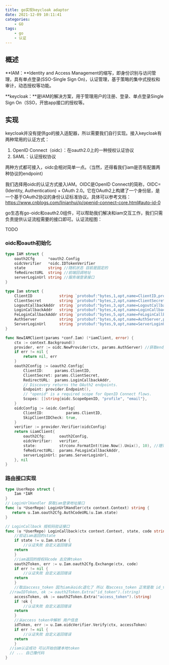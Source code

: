 ```yaml
---
title: go实现keycloak adaptor
date: 2021-12-09 10:11:41
categories:
    - GO
tags:
    - go
    - 认证
---
```


## 概述

**IAM：**Identity and Access Management的缩写，即身份识别与访问管理，具有单点登录(SSO-Single Sign On)，认证管理，基于策略的集中式授权和审计，动态授权等功能。

**keycloak：**是IAM的解决方案，用于管理用户的注册、登录、单点登录Single Sign On（SSO，开放app接口的授权等。

## 实现

keycloak并没有提供go的接入适配器，所以需要我们自行实现。接入keycloak有两种常用的认证方式：

1. OpenID Connect（oidc）：在oauth2.0上的一种授权认证协议
2. SAML：认证授权协议

两种方式都可接入，oidc会相对简单一点。（当然，还得看我们iam是否有配置两种协议的endpoint）

我们选择用oidc的认证方式接入IAM。OIDC是OpenID Connect的简称，OIDC=(Identity, Authentication) + OAuth 2.0。它在OAuth2上构建了一个身份层，是一个基于OAuth2协议的身份认证标准协议。具体可以参考文档：https://www.cnblogs.com/linianhui/p/openid-connect-core.html#auto-id-0

go生态有go-oidc和oauth2.0组件，可以帮助我们解决和iam交互工作，我们只需负责提供认证流程需要的接口即可。认证流程图：

TODO

### **oidc和oauth初始化**

```go
type IAM struct {
	oauth2Cfg      *oauth2.Config
	oidcVerifier   *oidc.IDTokenVerifier
	state          string //随机状态 目前是固定的
	feRedirectURL  string //前端回调地址
	serverLoginUrl string //服务端登录接口
}

type Iam struct {
	ClientID            string `protobuf:"bytes,1,opt,name=ClientID,proto3" json:"ClientID,omitempty"`                       // 客户端名称从keycloak 中获取，resource
	ClientSecret        string `protobuf:"bytes,2,opt,name=ClientSecret,proto3" json:"ClientSecret,omitempty"`               // 客户端密钥从keycloak 中获取，credentials.secret
	LogoutCallbackAddr  string `protobuf:"bytes,3,opt,name=LogoutCallbackAddr,proto3" json:"LogoutCallbackAddr,omitempty"`   // IAM登出之后的回调地址
	LoginCallbackAddr   string `protobuf:"bytes,4,opt,name=LoginCallbackAddr,proto3" json:"LoginCallbackAddr,omitempty"`     // IAM登录成功之后 应该回调的前端地址
	FeLoginCallbackAddr string `protobuf:"bytes,5,opt,name=FeLoginCallbackAddr,proto3" json:"FeLoginCallbackAddr,omitempty"` // 登录成功之后，前端回调地址
	AuthServer          string `protobuf:"bytes,6,opt,name=AuthServer,proto3" json:"AuthServer,omitempty"` // IAM授权地址
	ServerLoginUrl      string `protobuf:"bytes,9,opt,name=ServerLoginUrl,proto3" json:"ServerLoginUrl,omitempty"` // 后端登录接口地址
}

func NewIAMClient(params *conf.Iam) (*iamClient, error) {
	ctx := context.Background()
	provider, err := oidc.NewProvider(ctx, params.AuthServer) //获取endpoint信息，但是我们的iam架构之间加了一层， 所以并没有使用这个返回结果
	if err != nil {
		return nil, err
	}
	oauth2Config := &oauth2.Config{
		ClientID:     params.ClientID,
		ClientSecret: params.ClientSecret,
		RedirectURL:  params.LoginCallbackAddr,
		// Discovery returns the OAuth2 endpoints.
		Endpoint: provider.Endpoint(),
		// "openid" is a required scope for OpenID Connect flows.
		Scopes: []string{oidc.ScopeOpenID, "profile", "email"},
	}
	oidcConfig := &oidc.Config{
		ClientID:          params.ClientID,
		SkipClientIDCheck: true,
	}
	verifier := provider.Verifier(oidcConfig)
	return &iamClient{
		oauth2Cfg:      oauth2Config,
		oidcVerifier:   verifier,
		state:          strconv.FormatInt(time.Now().Unix(), 10), //理论上需要随机生成，随机生成 需要用额外的存储 才能校验
		feRedirectURL:  params.FeLoginCallbackAddr,
		serverLoginUrl: params.ServerLoginUrl,
	}, nil
}
```

### 路由接口实现

```go
type UserRepo struct {
	Iam *IAM
}
// LoginUrlHandler 获取iam登录地址接口
func (u *UserRepo) LoginUrlHandler(ctx context.Context) string {
   return u.Iam.oauth2Cfg.AuthCodeURL(u.Iam.state)
}

// LoginCallback 授权码验证接口
func (u *UserRepo) LoginCallback(ctx context.Context, state, code string) {
 	//验证iam返回的state
	if state != u.Iam.state {
		//认证失败 自定义返回错误
    return
	}
	//iam返回的授权码code 去交换token
	oauth2Token, err := u.Iam.oauth2Cfg.Exchange(ctx, code)
	if err != nil {
		//认证失败 自定义返回错误
    return
	}
	//取出access_token 因为iam从oidc退化了 所以 取access_token 正常是取 id_token
  //rawIDToken, ok := oauth2Token.Extra("id_token").(string)
	accessToken, ok := oauth2Token.Extra("access_token").(string)
	if !ok {
		//认证失败 自定义返回错误
    return
	}
	//从access token中解析 用户信息
	idToken, err := u.Iam.oidcVerifier.Verify(ctx, accessToken)
	if err != nil {
		//认证失败 自定义返回错误
    return
	}
  //iam认证成功 可以开始创建本地token
  // ... 自己撸代码
}
```
